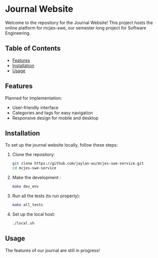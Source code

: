# Journal Website

Welcome to the repository for the Journal Website! This project hosts the online platform for mcjes-swe, our semester long project for Software Engineering.

## Table of Contents

- [Features](#features)
- [Installation](#installation)
- [Usage](#usage)

## Features

Planned for Implementation:
- User-friendly interface
- Categories and tags for easy navigation
- Responsive design for mobile and desktop

## Installation

To set up the journal website locally, follow these steps:

1. Clone the repository:
   ```bash
   git clone https://github.com/jaylan-wu/mcjes-swe-service.git
   cd mcjes-swe-service

2. Make the development :
   ```bash
   make dev_env
   
3. Run all the tests (to run properly):
   ```bash
   make all_tests
4. Set up the local host:
   ```bash
   ./local.sh

## Usage

The features of our journal are still in progress!
